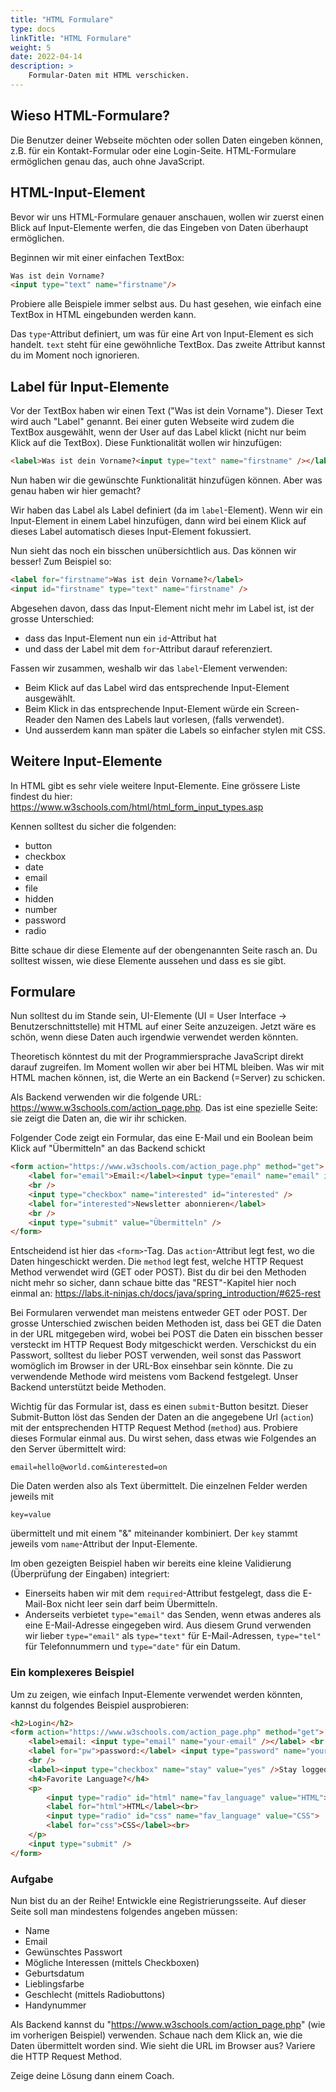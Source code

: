 ```yaml
---
title: "HTML Formulare"
type: docs
linkTitle: "HTML Formulare"
weight: 5
date: 2022-04-14
description: >
    Formular-Daten mit HTML verschicken.
---
```


## Wieso HTML-Formulare?
Die Benutzer deiner Webseite möchten oder sollen Daten eingeben können, z.B. für ein Kontakt-Formular oder eine Login-Seite. HTML-Formulare ermöglichen genau das, auch ohne JavaScript.

## HTML-Input-Element
Bevor wir uns HTML-Formulare genauer anschauen, wollen wir zuerst einen Blick auf Input-Elemente werfen, die das Eingeben von Daten überhaupt ermöglichen.

Beginnen wir mit einer einfachen TextBox:

```html
Was ist dein Vorname?
<input type="text" name="firstname"/>
```
Probiere alle Beispiele immer selbst aus. Du hast gesehen, wie einfach eine TextBox in HTML eingebunden werden kann.

Das `type`-Attribut definiert, um was für eine Art von Input-Element es sich handelt. `text` steht für eine gewöhnliche TextBox. Das zweite Attribut kannst du im Moment noch ignorieren.

## Label für Input-Elemente
Vor der TextBox haben wir einen Text ("Was ist dein Vorname"). Dieser Text wird auch "Label" genannt. Bei einer guten Webseite wird zudem die TextBox ausgewählt, wenn der User auf das Label klickt (nicht nur beim Klick auf die TextBox). Diese Funktionalität wollen wir hinzufügen:

```html
<label>Was ist dein Vorname?<input type="text" name="firstname" /></label>
```

Nun haben wir die gewünschte Funktionalität hinzufügen können. Aber was genau haben wir hier gemacht?

Wir haben das Label als Label definiert (da im `label`-Element). Wenn wir ein Input-Element in einem Label hinzufügen, dann wird bei einem Klick auf dieses Label automatisch dieses Input-Element fokussiert.

Nun sieht das noch ein bisschen unübersichtlich aus. Das können wir besser! Zum Beispiel so:

```html
<label for="firstname">Was ist dein Vorname?</label>
<input id="firstname" type="text" name="firstname" />
```

Abgesehen davon, dass das Input-Element nicht mehr im Label ist, ist der grosse Unterschied:
* dass das Input-Element nun ein `id`-Attribut hat
* und dass der Label mit dem `for`-Attribut darauf referenziert.

Fassen wir zusammen, weshalb wir das `label`-Element verwenden:
* Beim Klick auf das Label wird das entsprechende Input-Element ausgewählt.
* Beim Klick in das entsprechende Input-Element würde ein Screen-Reader den Namen des Labels laut vorlesen, (falls verwendet).
* Und ausserdem kann man später die Labels so einfacher stylen mit CSS.

## Weitere Input-Elemente
In HTML gibt es sehr viele weitere Input-Elemente. Eine grössere Liste findest du hier: https://www.w3schools.com/html/html_form_input_types.asp

Kennen solltest du sicher die folgenden:
* button
* checkbox
* date
* email
* file
* hidden
* number
* password
* radio

Bitte schaue dir diese Elemente auf der obengenannten Seite rasch an. Du solltest wissen, wie diese Elemente aussehen und dass es sie gibt.

## Formulare
Nun solltest du im Stande sein, UI-Elemente (UI = User Interface -> Benutzerschnittstelle) mit HTML auf einer Seite anzuzeigen. Jetzt wäre es schön, wenn diese Daten auch irgendwie verwendet werden könnten.

Theoretisch könntest du mit der Programmiersprache JavaScript direkt darauf zugreifen. Im Moment wollen wir aber bei HTML bleiben. Was wir mit HTML machen können, ist, die Werte an ein Backend (=Server) zu schicken.

Als Backend verwenden wir die folgende URL: https://www.w3schools.com/action_page.php. Das ist eine spezielle Seite: sie zeigt die Daten an, die wir ihr schicken.

Folgender Code zeigt ein Formular, das eine E-Mail und ein Boolean beim Klick auf "Übermitteln" an das Backend schickt

```html
<form action="https://www.w3schools.com/action_page.php" method="get">
    <label for="email">Email:</label><input type="email" name="email" id="email" required />
    <br />
    <input type="checkbox" name="interested" id="interested" />
    <label for="interested">Newsletter abonnieren</label>
    <br />
    <input type="submit" value="Übermitteln" />
</form>
```

Entscheidend ist hier das `<form>`-Tag. Das `action`-Attribut legt fest, wo die Daten hingeschickt werden. Die `method` legt fest, welche HTTP Request Method verwendet wird (GET oder POST). Bist du dir bei den Methoden nicht mehr so sicher, dann schaue bitte das "REST"-Kapitel hier noch einmal an: https://labs.it-ninjas.ch/docs/java/spring_introduction/#625-rest 

Bei Formularen verwendet man meistens entweder GET oder POST. Der grosse Unterschied zwischen beiden Methoden ist, dass bei GET die Daten in der URL mitgegeben wird, wobei bei POST die Daten ein bisschen besser versteckt im HTTP Request Body mitgeschickt werden. Verschickst du ein Passwort, solltest du lieber POST verwenden, weil sonst das Passwort womöglich im Browser in der URL-Box einsehbar sein könnte. Die zu verwendende Methode wird meistens vom Backend festgelegt. Unser Backend unterstützt beide Methoden.

Wichtig für das Formular ist, dass es einen `submit`-Button besitzt. Dieser Submit-Button löst das Senden der Daten an die angegebene Url (`action`) mit der entsprechenden HTTP Request Method (`method`) aus. Probiere dieses Formular einmal aus. Du wirst sehen, dass etwas wie Folgendes an den Server übermittelt wird:

```
email=hello@world.com&interested=on 
```

Die Daten werden also als Text übermittelt. Die einzelnen Felder werden jeweils mit 
```
key=value
```
übermittelt und mit einem "&" miteinander kombiniert. Der `key` stammt jeweils vom `name`-Attribut der Input-Elemente.

Im oben gezeigten Beispiel haben wir bereits eine kleine Validierung (Überprüfung der Eingaben) integriert:
* Einerseits haben wir mit dem `required`-Attribut festgelegt, dass die E-Mail-Box nicht leer sein darf beim Übermitteln.
* Anderseits verbietet `type="email"` das Senden, wenn etwas anderes als eine E-Mail-Adresse eingegeben wird. Aus diesem Grund verwenden wir lieber `type="email"` als `type="text"` für E-Mail-Adressen, `type="tel"` für Telefonnummern und `type="date"` für ein Datum.

### Ein komplexeres Beispiel
Um zu zeigen, wie einfach Input-Elemente verwendet werden könnten, kannst du folgendes Beispiel ausprobieren:

```html
<h2>Login</h2>
<form action="https://www.w3schools.com/action_page.php" method="get">
    <label>email: <input type="email" name="your-email" /></label> <br />
    <label for="pw">password:</label> <input type="password" name="your-password" id="pw" />
    <br />
    <label><input type="checkbox" name="stay" value="yes" />Stay logged in.</label>
    <h4>Favorite Language?</h4>
    <p>
        <input type="radio" id="html" name="fav_language" value="HTML">
        <label for="html">HTML</label><br>
        <input type="radio" id="css" name="fav_language" value="CSS">
        <label for="css">CSS</label><br>
    </p>
    <input type="submit" />
</form>

```

### Aufgabe
Nun bist du an der Reihe! Entwickle eine Registrierungsseite. Auf dieser Seite soll man mindestens folgendes angeben müssen:
* Name
* Email
* Gewünschtes Passwort
* Mögliche Interessen (mittels Checkboxen)
* Geburtsdatum
* Lieblingsfarbe
* Geschlecht (mittels Radiobuttons)
* Handynummer

Als Backend kannst du "https://www.w3schools.com/action_page.php" (wie im vorherigen Beispiel) verwenden. Schaue nach dem Klick an, wie die Daten übermittelt worden sind. Wie sieht die URL im Browser aus? Variere die HTTP Request Method.

Zeige deine Lösung dann einem Coach.